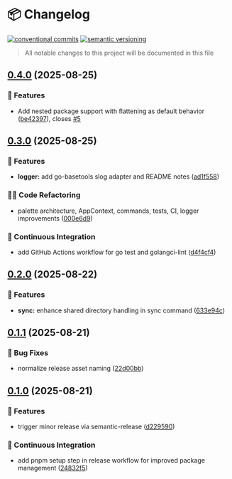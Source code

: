 # 📦 Changelog 
[![conventional commits](https://img.shields.io/badge/conventional%20commits-1.0.0-yellow.svg)](https://conventionalcommits.org)
[![semantic versioning](https://img.shields.io/badge/semantic%20versioning-2.0.0-green.svg)](https://semver.org)
> All notable changes to this project will be documented in this file

## [0.4.0](https://github.com/ZanzyTHEbar/cursor-rules/compare/v0.3.0...v0.4.0) (2025-08-25)

### 🍕 Features

* Add nested package support with flattening as default behavior ([be42397](https://github.com/ZanzyTHEbar/cursor-rules/commit/be4239701b7c8fa14ae16628480bdf1b74cd763f)), closes [#5](https://github.com/ZanzyTHEbar/cursor-rules/issues/5)

## [0.3.0](https://github.com/ZanzyTHEbar/cursor-rules/compare/v0.2.0...v0.3.0) (2025-08-25)

### 🍕 Features

* **logger:** add go-basetools slog adapter and README notes ([ad1f558](https://github.com/ZanzyTHEbar/cursor-rules/commit/ad1f5588e1ab34a4380822904dc669f8e1b6bde2))

### 🧑‍💻 Code Refactoring

* palette architecture, AppContext, commands, tests, CI, logger improvements ([000e6d9](https://github.com/ZanzyTHEbar/cursor-rules/commit/000e6d9da57562284611353d6692f72460d51ff4))

### 🔁 Continuous Integration

* add GitHub Actions workflow for go test and golangci-lint ([d4f4cf4](https://github.com/ZanzyTHEbar/cursor-rules/commit/d4f4cf4de895e0e6fc7205b96a921c2963d7f279))

## [0.2.0](https://github.com/ZanzyTHEbar/cursor-rules/compare/v0.1.1...v0.2.0) (2025-08-22)

### 🍕 Features

* **sync:** enhance shared directory handling in sync command ([633e94c](https://github.com/ZanzyTHEbar/cursor-rules/commit/633e94c0882d7d8a30f09fd16420633134545d6b))

## [0.1.1](https://github.com/ZanzyTHEbar/cursor-rules/compare/v0.1.0...v0.1.1) (2025-08-21)

### 🐛 Bug Fixes

* normalize release asset naming ([22d00bb](https://github.com/ZanzyTHEbar/cursor-rules/commit/22d00bbcf41849f46ed9d9bf7e8991b3947eb4e8))

## [0.1.0](https://github.com/ZanzyTHEbar/cursor-rules/compare/v0.0.0...v0.1.0) (2025-08-21)

### 🍕 Features

* trigger minor release via semantic-release ([d229590](https://github.com/ZanzyTHEbar/cursor-rules/commit/d22959016b21c15edc88fea05129043c7cbc1aaf))

### 🔁 Continuous Integration

* add pnpm setup step in release workflow for improved package management ([24832f5](https://github.com/ZanzyTHEbar/cursor-rules/commit/24832f5bbd74117d6eb7697fbf2016002ad8a569))
